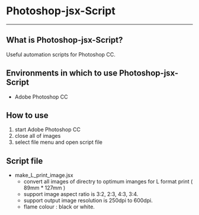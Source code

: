 # Photoshop-jsx-Script

---

## What is Photoshop-jsx-Script?
Useful automation scripts for Photoshop CC.

## Environments in which to use Photoshop-jsx-Script
- Adobe Photoshop CC

## How to use
1. start Adobe Photoshop CC
2. close all of images
3. select file menu and open script file

## Script file
- make_L_print_image.jsx
    - convert all images of directry to optimum imanges for L format print ( 89mm * 127mm )
    - support image aspect ratio is 3:2, 2:3, 4:3, 3:4.
    - support output image resolution is 250dpi to 600dpi.
    - flame colour : black or white.

